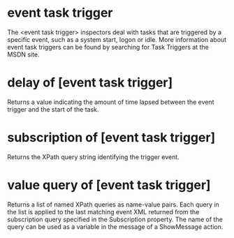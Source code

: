 # event task trigger

The &lt;event task trigger&gt; inspectors deal with tasks that are triggered by a specific event, such as a system start, logon or idle. More information about event task triggers can be found by searching for Task Triggers at the MSDN site.

# delay of [event task trigger]

Returns a value indicating the amount of time lapsed between the event trigger and the start of the task.

# subscription of [event task trigger]

Returns the XPath query string identifying the trigger event.

# value query of [event task trigger]

Returns a list of named XPath queries as name-value pairs. Each query in the list is applied to the last matching event XML returned from the subscription query specified in the Subscription property. The name of the query can be used as a variable in the message of a ShowMessage action.
